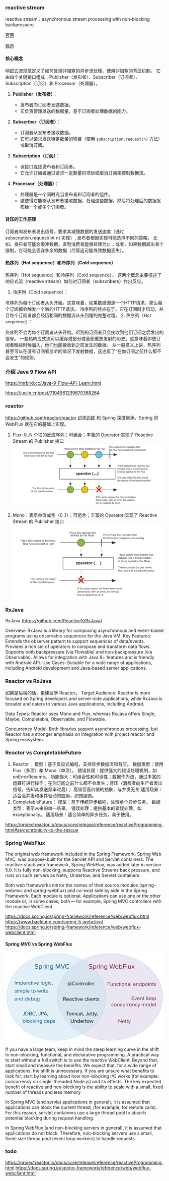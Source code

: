 ### reactive stream
reactive stream：asynchronous stream processing with non-blocking backpressure.

[官网](https://www.reactive-streams.org/)

[规范](https://github.com/reactive-streams/reactive-streams-jvm)
#### 核心概念
响应式流规范定义了如何处理非阻塞的异步流处理，使用非阻塞的背压机制。
它由四个关键接口组成：Publisher（发布者）、Subscriber（订阅者）、Subscription（订阅）和 Processor（处理器）。

1. **Publisher（发布者）**：
   - 发布者向订阅者发送数据。
   - 它负责管理发送的数据量，基于订阅者处理数据的能力。

2. **Subscriber（订阅者）**：
   - 订阅者从发布者接收数据。
   - 它可以请求发送特定数量的项目（使用 `subscription.request(n)` 方法）或取消订阅。

3. **Subscription（订阅）**：
   - 该接口连接发布者和订阅者。
   - 它允许订阅者通过请求一定数量的项目或取消订阅来控制数据流。

4. **Processor（处理器）**：
   - 处理器是一个同时充当发布者和订阅者的组件。
   - 这使得它能够从发布者接收数据，处理这些数据，然后将处理后的数据发布给一个或多个订阅者。

#### 背压的工作原理
订阅者向发布者发出信号，要求其减慢数据的发送速度（通过 subscription.request(int n) 实现）, 发布者根据实现可能选择不同的策略。
比如，发布者可能会缓冲数据，直到消费者能够处理为止；或者，如果数据超出某个限制，它可能会丢弃多余的数据（尽管这可能导致数据丢失）。

#### 热序列（Hot sequence）和冷序列（Cold sequence）
热序列（Hot sequence）和冷序列（Cold sequence）。
这两个概念主要描述了响应式流（reactive stream）如何对订阅者（subscribers）作出反应。

1. 冷序列（Cold sequence）：

冷序列为每个订阅者从头开始。这意味着，如果数据源是一个HTTP请求，那么每个订阅都会触发一个新的HTTP请求。
冷序列的特点在于，它在订阅时才启动，并且每个订阅者都会经历相同的数据流从头到尾的完整过程。
2. 热序列（Hot sequence）：

热序列不会为每个订阅者从头开始。迟到的订阅者只会接收到他们订阅之后发出的信号。
一些热响应式流可以缓存或部分或全部重放发射的历史。这意味着即使订阅者晚些时候加入，他们也能接收到之前发生的数据。
从一般意义上讲，热序列甚至可以在没有订阅者监听的情况下发射数据，这违反了“在你订阅之前什么都不会发生”的规则。

### 介绍 Java 9 Flow API
https://mrbird.cc/Java-9-Flow-API-Learn.html

https://juejin.cn/post/7104961299670368264

### reactor
https://github.com/reactor/reactor
[边学边练](https://github.com/reactor/lite-rx-api-hands-on)
和 Spring 深度继承，Spring 的 WebFlux 就在它的基础上实现。
1. Flux: 0..N 个项的反应序列；可组合；丰富的 Operator;实现了 Reactive Stream 的 Publisher 接口
![flux](images/flux.png)

2. Mono：表示单值或空（0..1）；可组合；丰富的 Operator;实现了 Reactive Stream 的 Publisher 接口
![mono](images/mono.png)
### RxJava
RxJava (https://github.com/ReactiveX/RxJava)

Overview: RxJava is a library for composing asynchronous and event-based programs using observable sequences for the Java VM.
Key Features:
Extends the observer pattern to support sequences of data/events.
Provides a rich set of operators to compose and transform data flows.
Supports both backpressure (via Flowable) and non-backpressure (via Observable).
Allows for integration with Java 8+ features and is friendly with Android API.
Use Cases: Suitable for a wide range of applications, including Android development and Java-based server applications.

### Reactor vs RxJava
如果是后端的话，更建议学 Reactor。
Target Audience: Reactor is more focused on Spring developers and server-side applications, 
while RxJava is broader and caters to various Java applications, including Android.

Data Types: Reactor uses Mono and Flux, whereas RxJava offers Single, Maybe, Completable, Observable, and Flowable.

Concurrency Model: Both libraries support asynchronous processing, 
but Reactor has a stronger emphasis on integration with project reactor and Spring ecosystem.

### Reactor vs CompletableFuture
1. Reactor：
模型：基于反应式编程，支持异步数据流和背压。
数据类型：使用 Flux（多项）和 Mono（单项）。
错误处理：提供强大的错误处理机制，如 onErrorResume。
功能强大：可组合性和可读性；数据作为流，通过丰富的运算符进行操作；在你订阅之前什么都不会发生；背压（消费者向生产者发出信号，告知其发送频率过高）； 高级但高价值的抽象，与并发无关
适用场景：适合高并发和事件驱动的应用，如微服务。
2. CompletableFuture：
模型：基于传统异步编程，处理单个异步任务。
数据类型：表示未来的单一结果。
错误处理：提供基本的错误处理，如 exceptionally。
适用场景：适合简单的异步任务，易于使用。

https://projectreactor.io/docs/core/release/reference/reactiveProgramming.html#asynchronicity-to-the-rescue

### Spring WebFlux
The original web framework included in the Spring Framework, Spring Web MVC,
was purpose-built for the Servlet API and Servlet containers.
The reactive-stack web framework, Spring WebFlux, was added later in version 5.0. 
It is fully non-blocking, supports Reactive Streams back pressure, and runs on such servers as Netty, Undertow, and Servlet containers.

Both web frameworks mirror the names of their source modules (spring-webmvc and spring-webflux) 
and co-exist side by side in the Spring Framework. 
Each module is optional. Applications can use one or the other module or, 
in some cases, both — for example, Spring MVC controllers with the reactive WebClient.

https://docs.spring.io/spring-framework/reference/web/webflux.html
https://www.baeldung.com/spring-5-webclient
https://docs.spring.io/spring-framework/reference/web/webflux-webclient.html
#### Spring MVC vs Spring WebFlux
![Spring MVC vs Spring WebFlux](images/spring-mvc-vs-webflux.png)

If you have a large team, keep in mind the steep learning curve in the shift to non-blocking, functional, and declarative programming. A practical way to start without a full switch is to use the reactive WebClient. Beyond that, start small and measure the benefits. We expect that, for a wide range of applications, the shift is unnecessary. If you are unsure what benefits to look for, start by learning about how non-blocking I/O works (for example, concurrency on single-threaded Node.js) and its effects.
The key expected benefit of reactive and non-blocking is the ability to scale with a small, fixed number of threads and less memory

In Spring MVC (and servlet applications in general), it is assumed that applications can block the current thread, (for example, for remote calls). For this reason, servlet containers use a large thread pool to absorb potential blocking during request handling.

In Spring WebFlux (and non-blocking servers in general), it is assumed that applications do not block. Therefore, non-blocking servers use a small, fixed-size thread pool (event loop workers) to handle requests.

### todo
https://projectreactor.io/docs/core/release/reference/reactiveProgramming.html
https://docs.spring.io/spring-framework/reference/web/webflux-webclient.html
